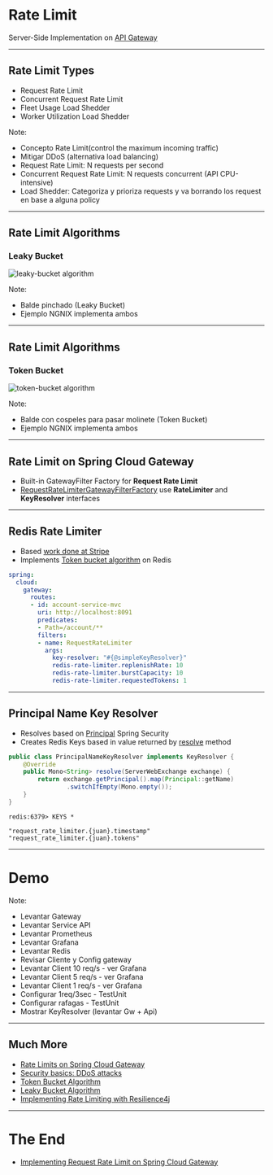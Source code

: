 # Rate Limit

Server-Side Implementation on [API Gateway](https://spring.io/projects/spring-cloud-gateway)

---

## Rate Limit Types 

- Request Rate Limit
- Concurrent Request Rate Limit
- Fleet Usage Load Shedder
- Worker Utilization Load Shedder

Note:  
- Concepto Rate Limit(control the maximum incoming traffic)
- Mitigar DDoS (alternativa load balancing)
- Request Rate Limit: N requests per second
- Concurrent Request Rate Limit: N requests concurrent (API CPU-intensive)
- Load Shedder: Categoriza y prioriza requests y va borrando los request en base a alguna policy


---

## Rate Limit Algorithms 

### Leaky Bucket

![leaky-bucket algorithm](https://miro.medium.com/max/1070/1*rPG_LOU8SOrmS6jsgkPTyA.png) 

Note:  
- Balde pinchado (Leaky Bucket)
- Ejemplo NGNIX implementa ambos

---

## Rate Limit Algorithms 

### Token Bucket

![token-bucket algorithm](https://miro.medium.com/max/1400/1*srub224zkrjcOCETkfHHTw.jpeg) 

Note:
- Balde con cospeles para pasar molinete (Token Bucket)
- Ejemplo NGNIX implementa ambos

---

## Rate Limit on Spring Cloud Gateway

- Built-in GatewayFilter Factory for **Request Rate Limit**
- [RequestRateLimiterGatewayFilterFactory](https://www.javadoc.io/static/org.springframework.cloud/spring-cloud-gateway-core/2.2.3.RELEASE/org/springframework/cloud/gateway/filter/factory/RequestRateLimiterGatewayFilterFactory.html) use **RateLimiter** and **KeyResolver** interfaces

---

## Redis Rate Limiter

- Based [work done at Stripe](https://stripe.com/blog/rate-limiters)
- Implements [Token bucket algorithm](https://en.wikipedia.org/wiki/Token_bucket) on Redis

```yml
spring:
  cloud:
    gateway:  
      routes:
      - id: account-service-mvc
        uri: http://localhost:8091
        predicates:
        - Path=/account/**
        filters:
        - name: RequestRateLimiter
          args:
            key-resolver: "#{@simpleKeyResolver}"
            redis-rate-limiter.replenishRate: 10 
            redis-rate-limiter.burstCapacity: 10
            redis-rate-limiter.requestedTokens: 1
```

---

## Principal Name Key Resolver

- Resolves based on [Principal](https://docs.spring.io/spring-security/site/docs/current/reference/html5/#servlet-authentication-authentication) Spring Security
- Creates Redis Keys based in value returned by [resolve](https://www.javadoc.io/static/org.springframework.cloud/spring-cloud-gateway-core/2.2.3.RELEASE/org/springframework/cloud/gateway/filter/ratelimit/KeyResolver.html#resolve-org.springframework.web.server.ServerWebExchange-) method

```java
public class PrincipalNameKeyResolver implements KeyResolver {
    @Override
	public Mono<String> resolve(ServerWebExchange exchange) {
		return exchange.getPrincipal().map(Principal::getName)
				.switchIfEmpty(Mono.empty());
	}
}    
```
```
redis:6379> KEYS *

"request_rate_limiter.{juan}.timestamp"
"request_rate_limiter.{juan}.tokens"
```

---

<!-- .slide: data-background="https://media.giphy.com/media/3o6MbfihCsqYtqD0xW/giphy.gif" -->
# Demo

Note:
- Levantar Gateway
- Levantar Service API
- Levantar Prometheus
- Levantar Grafana
- Levantar Redis
- Revisar Cliente y Config gateway
- Levantar Client 10 req/s - ver Grafana
- Levantar Client 5 req/s - ver Grafana
- Levantar Client 1 req/s - ver Grafana
- Configurar 1req/3sec - TestUnit
- Configurar rafagas - TestUnit
- Mostrar KeyResolver (levantar Gw + Api)

---

## Much More

* [Rate Limits on Spring Cloud Gateway](https://cloud.spring.io/spring-cloud-gateway/reference/html/#the-requestratelimiter-gatewayfilter-factory)
* [Security basics: DDoS attacks](https://medium.com/internshala-tech/security-basics-ddos-attacks-57856de95821)
* [Token Bucket Algorithm](https://en.wikipedia.org/wiki/Token_bucket)
* [Leaky Bucket Algorithm](https://en.wikipedia.org/wiki/Leaky_bucket)
* [Implementing Rate Limiting with Resilience4j](https://reflectoring.io/rate-limiting-with-resilience4j/)

---

<!-- .slide: style="text-align: left;" -->
# The End 

* [Implementing Request Rate Limit on Spring Cloud Gateway](https://gitlab.naranja.dev/nx/arquitectura/api-gateway/ratelimit-gw)
